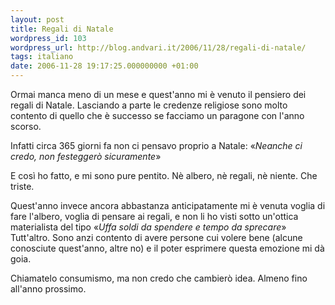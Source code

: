 ```yaml
---
layout: post
title: Regali di Natale
wordpress_id: 103
wordpress_url: http://blog.andvari.it/2006/11/28/regali-di-natale/
tags: italiano
date: 2006-11-28 19:17:25.000000000 +01:00
---
```

Ormai manca meno di un mese e quest'anno mi è venuto il pensiero dei regali di Natale. Lasciando a parte le credenze religiose sono molto contento di quello che è successo se facciamo un paragone con l'anno scorso.

Infatti circa 365 giorni fa non ci pensavo proprio a Natale: «<em>Neanche ci credo, non festeggerò sicuramente</em>»

E così ho fatto, e mi sono pure pentito. Nè albero, nè regali, nè niente. Che triste.

Quest'anno invece ancora abbastanza anticipatamente mi è venuta voglia di fare l'albero, voglia di pensare ai regali, e non li ho visti sotto un'ottica materialista del tipo «<em>Uffa soldi da spendere e tempo da sprecare</em>» Tutt'altro. Sono anzi contento di avere persone cui volere bene (alcune conosciute quest'anno, altre no) e il poter esprimere questa emozione mi dà goia.

Chiamatelo consumismo, ma non credo che cambierò idea. Almeno fino all'anno prossimo.
